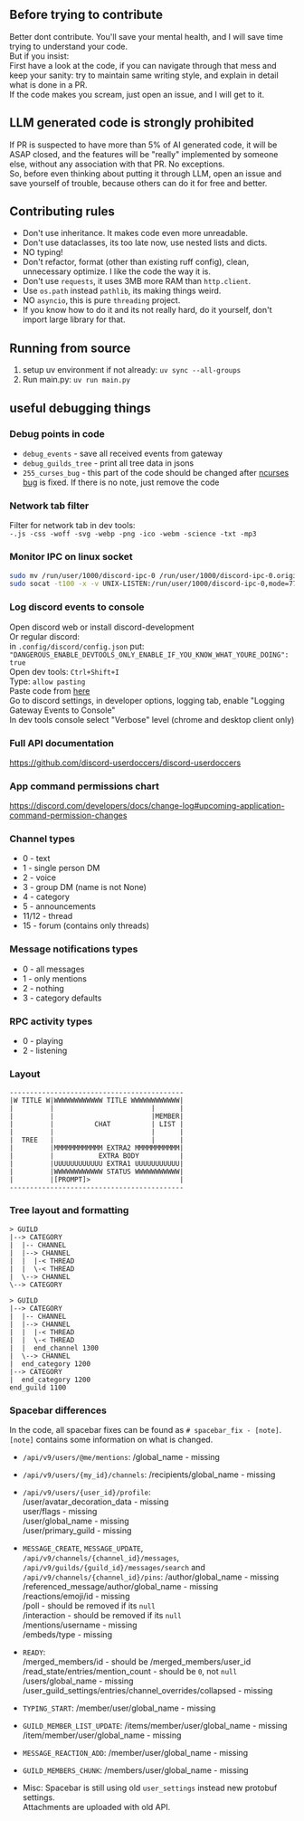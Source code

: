 ## Before trying to contribute
Better dont contribute. You'll save your mental health, and I will save time trying to understand your code.  
But if you insist:  
First have a look at the code, if you can navigate through that mess and keep your sanity: try to maintain same writing style, and explain in detail what is done in a PR.  
If the code makes you scream, just open an issue, and I will get to it.  


## **LLM generated code is strongly prohibited**
If PR is suspected to have more than 5% of AI generated code, it will be ASAP closed, and the features will be "really" implemented by someone else, without any association with that PR. No exceptions.  
So, before even thinking about putting it through LLM, open an issue and save yourself of trouble, because others can do it for free and better.  


## Contributing rules
- Don't use inheritance. It makes code even more unreadable.
- Don't use dataclasses, its too late now, use nested lists and dicts.
- NO typing!
- Don't refactor, format (other than existing ruff config), clean, unnecessary optimize. I like the code the way it is.
- Don't use `requests`, it uses 3MB more RAM than `http.client`.
- Use `os.path` instead `pathlib`, its making things weird.
- NO `asyncio`, this is pure `threading` project.
- If you know how to do it and its not really hard, do it yourself, don't import large library for that.


## Running from source
1. setup uv environment if not already: `uv sync --all-groups`
2. Run main.py: `uv run main.py`


## useful debugging things

### Debug points in code
- `debug_events` - save all received events from gateway
- `debug_guilds_tree` - print all tree data in jsons
- `255_curses_bug` - this part of the code should be changed after [ncurses bug](https://github.com/python/cpython/issues/119138) is fixed. If there is no note, just remove the code

### Network tab filter
Filter for network tab in dev tools:  
`-.js -css -woff -svg -webp -png -ico -webm -science -txt -mp3`

### Monitor IPC on linux socket
```bash
sudo mv /run/user/1000/discord-ipc-0 /run/user/1000/discord-ipc-0.original
sudo socat -t100 -x -v UNIX-LISTEN:/run/user/1000/discord-ipc-0,mode=777,reuseaddr,fork UNIX-CONNECT:/run/user/1000/discord-ipc-0.original
```

### Log discord events to console
Open discord web or install discord-development  
Or regular discord:  
    in `.config/discord/config.json` put:  
    `"DANGEROUS_ENABLE_DEVTOOLS_ONLY_ENABLE_IF_YOU_KNOW_WHAT_YOURE_DOING": true`  
Open dev tools: `Ctrl+Shift+I`  
Type: `allow pasting`  
Paste code from [here](https://gist.github.com/MPThLee/3ccb554b9d882abc6313330e38e5dfaa?permalink_comment_id=5583182#gistcomment-5583182)  
Go to discord settings, in developer options, logging tab, enable "Logging Gateway Events to Console"  
In dev tools console select "Verbose" level (chrome and desktop client only)  

### Full API documentation
https://github.com/discord-userdoccers/discord-userdoccers

### App command permissions chart
https://discord.com/developers/docs/change-log#upcoming-application-command-permission-changes

### Channel types
- 0 - text
- 1 - single person DM
- 2 - voice
- 3 - group DM (name is not None)
- 4 - category
- 5 - announcements
- 11/12 - thread
- 15 - forum (contains only threads)

### Message notifications types
- 0 - all messages
- 1 - only mentions
- 2 - nothing
- 3 - category defaults

### RPC activity types
- 0 - playing
- 2 - listening

### Layout
```
-------------------------------------------
|W TITLE W|WWWWWWWWWWWW TITLE WWWWWWWWWWWW|
|         |                        |      |
|         |                        |MEMBER|
|         |          CHAT          | LIST |
|         |                        |      |
|  TREE   |                        |      |
|         |MMMMMMMMMMMM EXTRA2 MMMMMMMMMMM|
|         |           EXTRA BODY          |
|         |UUUUUUUUUUUU EXTRA1 UUUUUUUUUUU|
|         |WWWWWWWWWWWW STATUS WWWWWWWWWWW|
|         |[PROMPT]>                      |
-------------------------------------------
```

### Tree layout and formatting
```
> GUILD
|--> CATEGORY
|  |-- CHANNEL
|  |--> CHANNEL
|  |  |-< THREAD
|  |  \-< THREAD
|  \--> CHANNEL
\--> CATEGORY
```
```
> GUILD
|--> CATEGORY
|  |-- CHANNEL
|  |--> CHANNEL
|  |  |-< THREAD
|  |  \-< THREAD
|  |  end_channel 1300
|  \--> CHANNEL
|  end_category 1200
|--> CATEGORY
|  end_category 1200
end_guild 1100
```

### Spacebar differences
In the code, all spacebar fixes can be found as `# spacebar_fix - [note]`.  
`[note]` contains some information on what is changed.  

- `/api/v9/users/@me/mentions`:
/global_name - missing

- `/api/v9/users/{my_id}/channels`:
/recipients/global_name - missing

- `/api/v9/users/{user_id}/profile`:  
/user/avatar_decoration_data - missing  
user/flags - missing  
/user/global_name - missing  
/user/primary_guild - missing  

- `MESSAGE_CREATE`, `MESSAGE_UPDATE`, `/api/v9/channels/{channel_id}/messages`, `/api/v9/guilds/{guild_id}/messages/search` and `/api/v9/channels/{channel_id}/pins`:
/author/global_name - missing  
/referenced_message/author/global_name - missing  
/reactions/emoji/id - missing  
/poll - should be removed if its `null`  
/interaction - should be removed if its `null`  
/mentions/username - missing  
/embeds/type - missing  

- `READY`:  
/merged_members/id - should be /merged_members/user_id  
/read_state/entries/mention_count - should be `0`, not `null`  
/users/global_name - missing  
/user_guild_settings/entries/channel_overrides/collapsed - missing  

- `TYPING_START`:
/member/user/global_name - missing  

- `GUILD_MEMBER_LIST_UPDATE`:
/items/member/user/global_name - missing  
/item/member/user/global_name - missing  

- `MESSAGE_REACTION_ADD`:
/member/user/global_name - missing  

- `GUILD_MEMBERS_CHUNK`:
/members/user/global_name - missing  

- Misc:
Spacebar is still using old `user_settings` instead new protobuf settings.  
Attachments are uploaded with old API.  
